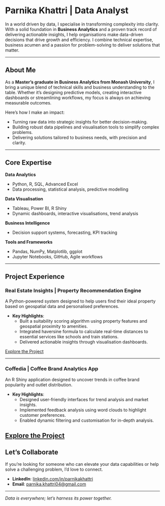 # Parnika Khattri | Data Analyst

In a world driven by data, I specialise in transforming complexity into clarity. With a solid foundation in **Business Analytics** and a proven track record of delivering actionable insights, I help organisations make data-driven decisions that drive growth and efficiency. I combine technical expertise, business acumen and a passion for problem-solving to deliver solutions that matter.

---

## About Me

As a **Master’s graduate in Business Analytics from Monash University**, I bring a unique blend of technical skills and business understanding to the table. Whether it’s designing predictive models, creating interactive dashboards or streamlining workflows, my focus is always on achieving measurable outcomes.

Here’s how I make an impact:
- Turning raw data into strategic insights for better decision-making.
- Building robust data pipelines and visualisation tools to simplify complex problems.
- Delivering solutions tailored to business needs, with precision and clarity.

---

## Core Expertise

**Data Analytics**  
- Python, R, SQL, Advanced Excel  
- Data processing, statistical analysis, predictive modelling  

**Data Visualisation**  
- Tableau, Power BI, R Shiny  
- Dynamic dashboards, interactive visualisations, trend analysis  

**Business Intelligence**  
- Decision support systems, forecasting, KPI tracking  

**Tools and Frameworks**  
- Pandas, NumPy, Matplotlib, ggplot
- Jupyter Notebooks, GitHub, Agile workflows  

---

## Project Experience

### Real Estate Insights | Property Recommendation Engine
A Python-powered system designed to help users find their ideal property based on geospatial data and personalised preferences.  
- **Key Highlights**:
  - Built a suitability scoring algorithm using property features and geospatial proximity to amenities.
  - Integrated haversine formula to calculate real-time distances to essential services like schools and train stations.
  - Delivered actionable insights through visualisation dashboards.

[Explore the Project](https://github.com/parnikakhattri/real_estate_insights)

---

### Coffedia | Coffee Brand Analytics App
An R Shiny application designed to uncover trends in coffee brand popularity and outlet distribution.  
- **Key Highlights**:
  - Designed user-friendly interfaces for trend analysis and market insights.
  - Implemented feedback analysis using word clouds to highlight customer preferences.
  - Enabled dynamic filtering and customisation for in-depth analysis.

[Explore the Project](https://github.com/parnikakhattri/coffedia)
---

## Let’s Collaborate

If you’re looking for someone who can elevate your data capabilities or help solve a challenging problem, I’d love to connect.  

- **LinkedIn**: [linkedin.com/in/parnikakhattri](https://www.linkedin.com/in/parnikakhattri)  
- **Email**: [parnika.khattri04@gmail.com](mailto:parnika.khattri04@gmail.com)  

---

*Data is everywhere; let’s harness its power together.*
